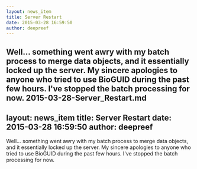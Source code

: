 ```yaml
---
layout: news_item
title: Server Restart
date: 2015-03-28 16:59:50
author: deepreef
---
```


Well... something went awry with my batch process to merge data objects, and it essentially locked up the server. My sincere apologies to anyone who tried to use BioGUID during the past few hours.  I've stopped the batch processing for now.
2015-03-28-Server_Restart.md
---
layout: news_item
title: Server Restart
date: 2015-03-28 16:59:50
author: deepreef
---

Well... something went awry with my batch process to merge data objects, and it essentially locked up the server. My sincere apologies to anyone who tried to use BioGUID during the past few hours.  I've stopped the batch processing for now.
